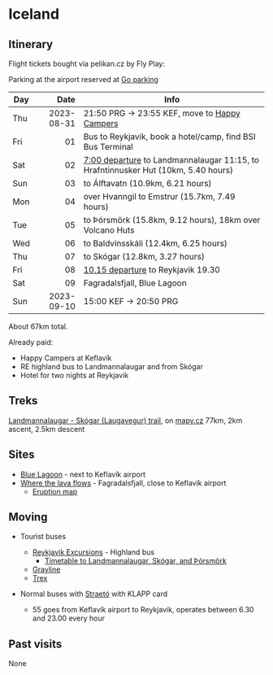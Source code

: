 # Iceland

## Itinerary

Flight tickets bought via pelikan.cz by Fly Play:

Parking at the airport reserved at [Go parking](https://www.goparking.cz/parkovani/)

| Day |       Date | Info                                                                                   |
| --- | ---------: | -------------------------------------------------------------------------------------- |
| Thu | 2023-08-31 | 21:50 PRG -> 23:55 KEF, move to [Happy Campers][1]                                     |
| Fri |         01 | Bus to Reykjavik, book a hotel/camp, find BSI Bus Terminal                             |
| Sat |         02 | [7:00 departure][2] to Landmannalaugar 11:15, to Hrafntinnusker Hut (10km, 5.40 hours) |
| Sun |         03 | to Álftavatn (10.9km, 6.21 hours)                                                      |
| Mon |         04 | over Hvanngil to Emstrur (15.7km, 7.49 hours)                                          |
| Tue |         05 | to Þórsmörk (15.8km, 9.12 hours), 18km over Volcano Huts                               |
| Wed |         06 | to Baldvinsskáli (12.4km, 6.25 hours)                                                  |
| Thu |         07 | to Skógar (12.8km, 3.27 hours)                                                         |
| Fri |         08 | [10.15 departure][6] to Reykjavik 19.30                                                |
| Sat |         09 | Fagradalsfjall, Blue Lagoon                                                            |
| Sun | 2023-09-10 | 15:00 KEF -> 20:50 PRG                                                                 |

About 67km total.

Already paid:

 - Happy Campers at Keflavík
 - RE highland bus to Landmannalaugar and from Skógar
 - Hotel for two nights at Reykjavik

## Treks

[Landmannalaugar - Skógar (Laugavegur) trail][3], on [mapy.cz](https://en.mapy.cz/s/lagebobamo)
77km, 2km ascent, 2.5km descent

## Sites

 - [Blue Lagoon](https://www.bluelagoon.com/) - next to Keflavík airport
 - [Where the lava flows](https://www.viewsoftheworld.net/?p=5783) - Fagradalsfjall, close to Keflavík airport
   - [Eruption map](http://www.viewsoftheworld.net/wp-content/uploads/2023/08/LitliHrutur_VolcanicEruptionMap_20230801.png)

## Moving

 - Tourist buses
   - [Reykjavik Excursions][4] - Highland bus
     - [Timetable to Landmannalaugar, Skógar, and Þórsmörk][5]
   - [Grayline](https://grayline.is/tours)
   - [Trex](https://trex.is/)

 - Normal buses with [Straetó](https://straeto.is/en/route-planner/timetables/landsbyggdin) with KLAPP card
   - 55 goes from Keflavík airport to Reykjavik, operates between 6.30 and 23.00 every hour

## Past visits

None

[1]: https://happycampers.is/campsite-map/
[2]: https://www.re.is/tour/landmannalaugar-iceland-on-your-own/
[3]: https://www.fi.is/en/hiking-trails/trails/laugavegur
[4]: https://www.re.is/highland-bus/
[5]: https://assets.ctfassets.net/a68ipajj4t9l/e8rbPdX8BCnvwqS6zAras/05adadf8303ac39e8cd01273b1a34388/HB-Timatafla-s23_ready.pdf
[6]: https://www.re.is/tour/skogar-iceland-on-your-own/
